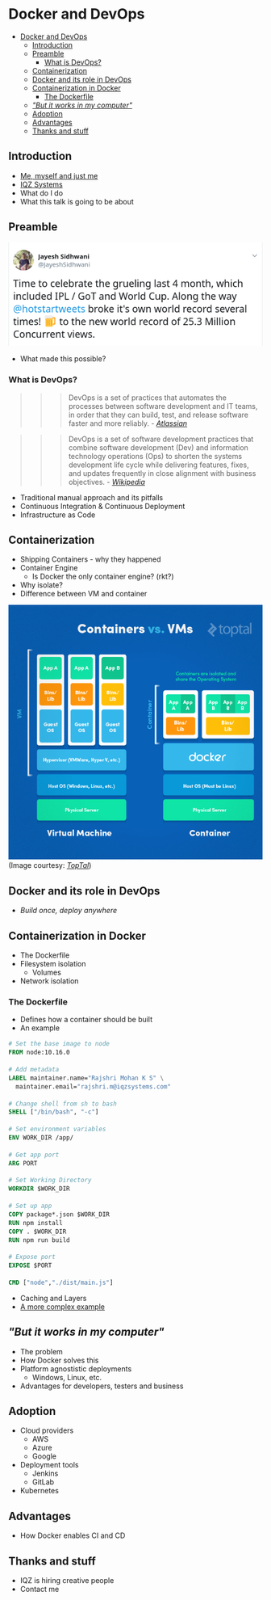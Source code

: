 # Docker and DevOps

- [Docker and DevOps](#Docker-and-DevOps)
  - [Introduction](#Introduction)
  - [Preamble](#Preamble)
    - [What is DevOps?](#What-is-DevOps)
  - [Containerization](#Containerization)
  - [Docker and its role in DevOps](#Docker-and-its-role-in-DevOps)
  - [Containerization in Docker](#Containerization-in-Docker)
    - [The Dockerfile](#The-Dockerfile)
  - [_"But it works in my computer"_](#%22But-it-works-in-my-computer%22)
  - [Adoption](#Adoption)
  - [Advantages](#Advantages)
  - [Thanks and stuff](#Thanks-and-stuff)

## Introduction

- [Me, myself and just me](https://rajshrimohanks.me/)  
- [IQZ Systems](https://iqzsystems.com)
- What do I do
- What this talk is going to be about

## Preamble

![hotstar-record](img/hotstar.png)

- What made this possible?

### What is DevOps?

>>> DevOps is a set of practices that automates the processes between software development and IT teams, in order that they can build, test, and release software faster and more reliably. - [_Atlassian_](https://www.atlassian.com/devops)

>>> DevOps is a set of software development practices that combine software development (Dev) and information technology operations (Ops) to shorten the systems development life cycle while delivering features, fixes, and updates frequently in close alignment with business objectives. - [_Wikipedia_](https://en.wikipedia.org/wiki/DevOps)

- Traditional manual approach and its pitfalls
- Continuous Integration & Continuous Deployment
- Infrastructure as Code

## Containerization

- Shipping Containers - why they happened
- Container Engine
  - Is Docker the only container engine? (rkt?)
- Why isolate?
- Difference between VM and container

![docker-vs-vm](img/docker-vs-vm.jpg)
(Image courtesy: [_TopTal_](https://www.toptal.com/devops/getting-started-with-docker-simplifying-devops))

## Docker and its role in DevOps

- _Build once, deploy anywhere_

## Containerization in Docker

- The Dockerfile
- Filesystem isolation
  - Volumes
- Network isolation

### The Dockerfile

- Defines how a container should be built
- An example
  
```Dockerfile
# Set the base image to node
FROM node:10.16.0

# Add metadata
LABEL maintainer.name="Rajshri Mohan K S" \
  maintainer.email="rajshri.m@iqzsystems.com"

# Change shell from sh to bash
SHELL ["/bin/bash", "-c"]

# Set environment variables
ENV WORK_DIR /app/

# Get app port
ARG PORT

# Set Working Directory
WORKDIR $WORK_DIR

# Set up app
COPY package*.json $WORK_DIR
RUN npm install
COPY . $WORK_DIR
RUN npm run build

# Expose port
EXPOSE $PORT

CMD ["node","./dist/main.js"]
```

- Caching and Layers
- [A more complex example](./examples/Dockerfile)

## _"But it works in my computer"_

-  The problem
-  How Docker solves this
-  Platform agnostistic deployments
   -  Windows, Linux, etc.
-  Advantages for developers, testers and business

## Adoption

- Cloud providers
  - AWS
  - Azure
  - Google
- Deployment tools
  - Jenkins
  - GitLab
- Kubernetes

## Advantages

- How Docker enables CI and CD

## Thanks and stuff

- IQZ is hiring creative people
- Contact me